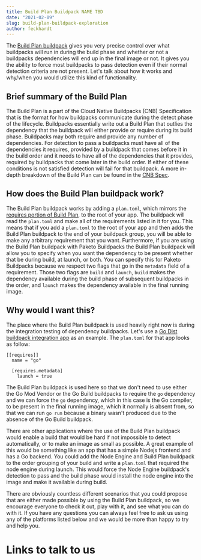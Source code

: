 ```yaml
---
title: Build Plan Buildpack NAME TBD
date: "2021-02-09"
slug: build-plan-buildpack-exploration
author: feckhardt
---
```

The [Build Plan buildpack](https://github.com/paketo-community/build-plan)
gives you very precise control over what buildpacks will run in during the
build phase and whether or not a buildpacks dependencies will end up in the
final image or not. It gives you the ability to force most buildpacks to pass
detection even if their normal detection criteria are not present. Let's talk
about how it works and why/when you would utilize this kind of functionality.

## Brief summary of the Build Plan

The Build Plan is a part of the Cloud Native Buildpacks (CNB) Specification
that is the format for how buildpacks communicate during the detect phase of
the lifecycle. Buildpacks essentially write out a Build Plan that outlies the
dependency that the buildpack will either provide or require during its build
phase. Buildpacks may both require and provide any number of dependencies. For
detection to pass a buildpacks must have all of the dependencies it requires,
provided by a buildpack that comes before it in the build order and it needs to
have all of the dependencies that it provides, required by buildpacks that come
later in the build order. If either of these conditions is not satisfied
detection will fail for that buildpack. A more in-depth breakdown of the Build
Plan can be found in the [CNB
Spec](https://github.com/buildpacks/spec/blob/main/buildpack.md).

## How does the Build Plan buildpack work?

The Build Plan buildpack works by adding a `plan.toml`, which mirrors the
[requires portion of Build
Plan](https://github.com/buildpacks/spec/blob/main/buildpack.md#build-plan-toml),
to the root of your app. The buildpack will read the `plan.toml` and make all
of the requirements listed in it for you. This means that if you add a
`plan.toml` to the root of your app and then adds the Build Plan buildpack to
the end of your  buildpack group, you will be able to make any arbitrary
requirement that you want. Furthermore, if you are using the Build Plan
buildpack with Paketo Buildpacks the Build Plan buildpack will allow you to
specify when you want the dependency to be present whether that be during
build, at launch, or both. You can specify this for Paketo Buildpacks because
we respect two flags that go in the `metadata` field of a requirement. Those
two flags are `build` and `launch`, `build` makes the dependency available
during the build phase of subsequent buildpacks in the order, and `launch`
makes the dependency available in the final running image.

## Why would I want this?

The place where the Build Plan buildpack is used heavily right now is during
the integration testing of dependency buildpacks. Let's use a [Go Dist
buildpack integration
app](https://github.com/paketo-buildpacks/go-dist/tree/main/integration/testdata/default_app)
as an example. The `plan.toml` for that app looks as follow:
```
[[requires]]
  name = "go"

  [requires.metadata]
    launch = true
```
The Build Plan buildpack is used here so that we don't need to use either the
Go Mod Vendor or the Go Build buildpacks to require the `go` dependency and we
can force the `go` dependency, which in this case is the Go compiler, to be
present in the final running image, which it normally is absent from, so that
we can run `go run` because a binary wasn't produced due to the absence of the
Go Build buildpack.

There are other applications where the use of the Build Plan buildpack would
enable a build that would be hard if not impossible to detect automatically, or
to make an image as small as possible. A great example of this would be
something like an app that has a simple Nodejs frontend and has a Go backend.
You could add the Node Engine and Build Plan buildpack to the order grouping of
your build and write a `plan.toml` that required the node engine during launch.
This would force the Node Engine buildpack's detection to pass and the build
phase would install the node engine into the image and make it available during
build.

There are obviously countless different scenarios that you could propose that
are either made possible by using the Build Plan buildpack, so we encourage
everyone to check it out, play with it, and see what you can do with it. If you
have any questions you can always feel free to ask us using any of the
platforms listed below and we would be more than happy to try and help you.

# Links to talk to us

